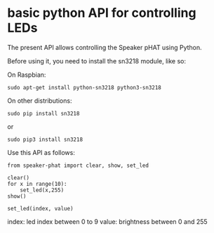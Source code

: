 # basic python API for controlling LEDs

The present API allows controlling the Speaker pHAT using Python.

Before using it, you need to install the sn3218 module, like so:

On Raspbian:

```
sudo apt-get install python-sn3218 python3-sn3218
```

On other distributions:

```
sudo pip install sn3218
```

or

```
sudo pip3 install sn3218
```

Use this API as follows:

```
from speaker-phat import clear, show, set_led

clear()
for x in range(10):
    set_led(x,255)
show()
```

`set_led(index, value)`

index: led index between 0 to 9
value: brightness between 0 and 255
